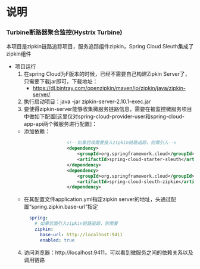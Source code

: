# 说明

### Turbine断路器聚合监控(Hystrix Turbine)
本项目是zipkin链路追踪项目，服务追踪组件zipkin，Spring Cloud Sleuth集成了zipkin组件
  
  
* 项目运行
  1. 在spring Cloud为F版本的时候，已经不需要自己构建Zipkin Server了，只需要下载jar即可，下载地址：
     - https://dl.bintray.com/openzipkin/maven/io/zipkin/java/zipkin-server/
  2. 执行启动项目：java -jar zipkin-server-2.10.1-exec.jar
  3. 要使得zipkin-server能够收集微服务链路信息，需要在被监控微服务项目中做如下配置[这里仅对spring-cloud-provider-user和spring-cloud-app-api两个微服务进行配置]：
    - 添加依赖：
        ```xml
                        <!--如果后续需要接入zipkin链路追踪，则需引入-->
                        <dependency>
                            <groupId>org.springframework.cloud</groupId>
                            <artifactId>spring-cloud-starter-sleuth</artifactId>
                        </dependency>
                        <dependency>
                            <groupId>org.springframework.cloud</groupId>
                            <artifactId>spring-cloud-sleuth-zipkin</artifactId>
                        </dependency>
        ```
    - 在其配置文件application.yml指定zipkin server的地址，头通过配置“spring.zipkin.base-url”指定
        ```yaml
          spring:
            # 如果后面引入zipkin链路追踪，则需要
            zipkin:
              base-url: http://localhost:9411
              enabled: true
        ```   
  4. 访问浏览器：http://localhost:9411，可以看到微服务之间的依赖关系以及调用链路